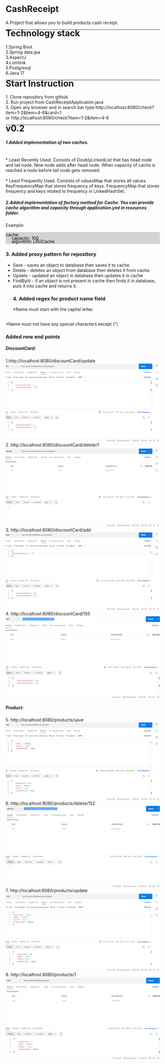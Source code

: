 <h1>CashReceipt</h1>
A Project that allows you to build products cash receipt.
<hr>
<h1 style="margin-top: -20px">Technology stack</h1>
1.Spring Boot
<br>
2.Spring data jpa
<br>
3.AspectJ
<br>
4.Lombok
<br>
5.Postgresql
<br>
6.Java 17
<hr>
<h1 style="margin-top: -20px">Start Instruction</h1>
1. Clone repository from github
<br>
2. Run project from CashReceiptApplication.java
<br>
3. Open any browser and in search bar type http://localhost:8080/check?item=1-2&item=4-6&card=1
<br>
or http://localhost:8080/check?item=1-2&item=4-6
<hr>
<h1 style="margin-top: -20px">v0.2</h1>
<h5>1.Added implementation of two caches.</h5>
<br>
* Least Recently Used. Consists of DoublyLinkedList 
that has head node and tail node. New node adds after head node.
When capacity of cache is reached a node before tail node gets removed.
<br>
<br>
* Least Frequently Used. Consists of valuesMap that stores all values.
KeyFrequencyMap that stores frequency of keys. FrequencyMap that
stores frequency and keys related to frequency in LinkedHashSet.
<br>
<h5>2.Added implementation of factory method for Cache. You can 
provide cache algorithm and capacity through application.yml
in resources folder.</h5>
<p>Example:</p>
<div style="background-color: lightgray;">
<p style="color: black">cache:</p>
<p style="color: black; margin-top: -20px; margin-left: 20px">capacity: 100</p>
<p style="color: black; margin-top: -20px; margin-left: 20px">algorithm: LRUCache</p>
</div>
<h3>3. Added proxy pattern for repository</h3>

* Save - saves an object to database then saves it to cache.
  <br>
* Delete - deletes an object from database then deletes it from cache
  <br>
* Update - updated an object in database then updates it in cache
  <br>
* FindById - if an object is not present in cache then finds it in database, puts it into cache and returns it.
  <h3>4. Added regex for product name field</h3>
  *Name must start with the capital letter.
<br>
  *Name must not have any special characters except (")
<h3>Added new end points</h3>
<h5>DiscountCard: </h5>
1.http://localhost:8080/discountCard/update
<img src="images/discount_updatepng.png" wid>
2. http://localhost:8080/discountCard/delete/1
<img src="images/discount_delete.png">
3. http://localhost:8080/discountCard/add
<img src="images/add_discount_card.png">
4. http://localhost:8080/discountCard/155
<img src="images/find_discount.png">
<h5>Product: </h5>
5. http://localhost:8080/products/save
<img src="images/save_product.png">
6. http://localhost:8080/products/delete/152
<img src="images/delete_product.png">
7. http://localhost:8080/products/update
<img src="images/update_product.png">
8. http://localhost:8080/products/1
<img src="images/find_product.png">





